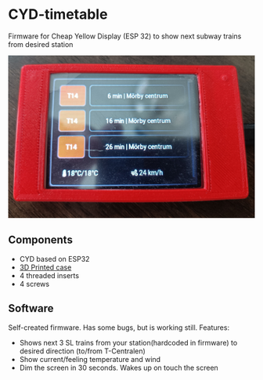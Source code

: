 # CYD-timetable
Firmware for Cheap Yellow Display (ESP 32) to show next subway trains from desired station

![CYD with loaded app](/img/cyd-live.jpg)

## Components

- CYD based on ESP32
- [3D Printed case](https://www.printables.com/model/685845-enclosure-for-sunton-esp32-2432s028r-cheap-yellow-)
- 4 threaded inserts
- 4 screws

## Software

Self-created firmware. Has some bugs, but is working still. Features:

- Shows next 3 SL trains from your station(hardcoded in firmware) to desired direction (to/from T-Centralen)
- Show current/feeling temperature and wind
- Dim the screen in 30 seconds. Wakes up on touch the screen
